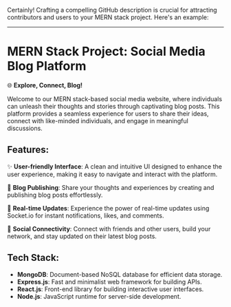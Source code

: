 Certainly! Crafting a compelling GitHub description is crucial for attracting contributors and users to your MERN stack project. Here's an example:

---

# MERN Stack Project: Social Media Blog Platform

🌐 **Explore, Connect, Blog!**

Welcome to our MERN stack-based social media website, where individuals can unleash their thoughts and stories through captivating blog posts. This platform provides a seamless experience for users to share their ideas, connect with like-minded individuals, and engage in meaningful discussions.

## Features:

✨ **User-friendly Interface**: A clean and intuitive UI designed to enhance the user experience, making it easy to navigate and interact with the platform.

📝 **Blog Publishing**: Share your thoughts and experiences by creating and publishing blog posts effortlessly.

🔄 **Real-time Updates**: Experience the power of real-time updates using Socket.io for instant notifications, likes, and comments.

🤝 **Social Connectivity**: Connect with friends and other users, build your network, and stay updated on their latest blog posts.

## Tech Stack:

- **MongoDB**: Document-based NoSQL database for efficient data storage.
- **Express.js**: Fast and minimalist web framework for building APIs.
- **React.js**: Front-end library for building interactive user interfaces.
- **Node.js**: JavaScript runtime for server-side development.


